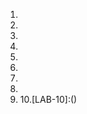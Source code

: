 1. [LAB-01]:(https://github.com/karthikeyan0741/AI-ML-2024-BATCH-1/blob/main/AIML%20assignment%201.ipynb)
2. [LAB-02]:()
3. [LAB-03]:()
4. [LAB-04]:()
5. [LAB-05]:()
6. [LAB-06]:()
7. [LAB-07]:()
8. [LAB-08]:()
9. [LAB-09]:()
10.[LAB-10]:()
